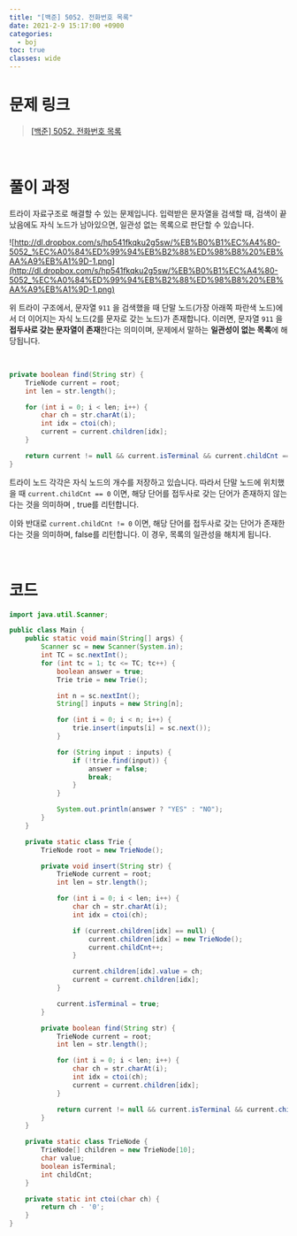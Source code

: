 ```yaml
---
title: "[백준] 5052. 전화번호 목록"
date: 2021-2-9 15:17:00 +0900
categories:
  - boj
toc: true
classes: wide
---
```


# 문제 링크

> [[백준] 5052. 전화번호 목록](https://www.acmicpc.net/problem/5052)

<br>

# 풀이 과정

트라이 자료구조로 해결할 수 있는 문제입니다. 입력받은 문자열을 검색할 때, 검색이 끝났음에도 자식 노드가 남아있으면, 일관성 없는 목록으로 판단할 수 있습니다.

![http://dl.dropbox.com/s/hp541fkqku2g5sw/%EB%B0%B1%EC%A4%80-5052_%EC%A0%84%ED%99%94%EB%B2%88%ED%98%B8%20%EB%AA%A9%EB%A1%9D-1.png](http://dl.dropbox.com/s/hp541fkqku2g5sw/%EB%B0%B1%EC%A4%80-5052_%EC%A0%84%ED%99%94%EB%B2%88%ED%98%B8%20%EB%AA%A9%EB%A1%9D-1.png)

위 트라이 구조에서, 문자열 `911` 을 검색했을 때 단말 노드(가장 아래쪽 파란색 노드)에서 더 이어지는 자식 노드(2를 문자로 갖는 노드)가 존재합니다. 이러면, 문자열 `911` 을 **접두사로 갖는 문자열이 존재**한다는 의미이며, 문제에서 말하는 **일관성이 없는 목록**에 해당됩니다.

<br>

```java
private boolean find(String str) {
    TrieNode current = root;
    int len = str.length();

    for (int i = 0; i < len; i++) {
        char ch = str.charAt(i);
        int idx = ctoi(ch);
        current = current.children[idx];
    }

    return current != null && current.isTerminal && current.childCnt == 0;
}
```

트라이 노드 각각은 자식 노드의 개수를 저장하고 있습니다. 따라서 단말 노드에 위치했을 때 `current.childCnt == 0` 이면, 해당 단어를 접두사로 갖는 단어가 존재하지 않는다는 것을 의미하며 , true를 리턴합니다.

이와 반대로 `current.childCnt != 0` 이면, 해당 단어를 접두사로 갖는 단어가 존재한다는 것을 의미하며, false를 리턴합니다. 이 경우, 목록의 일관성을 해치게 됩니다.

<br>

# 코드

```java
import java.util.Scanner;

public class Main {
    public static void main(String[] args) {
        Scanner sc = new Scanner(System.in);
        int TC = sc.nextInt();
        for (int tc = 1; tc <= TC; tc++) {
            boolean answer = true;
            Trie trie = new Trie();

            int n = sc.nextInt();
            String[] inputs = new String[n];

            for (int i = 0; i < n; i++) {
                trie.insert(inputs[i] = sc.next());
            }

            for (String input : inputs) {
                if (!trie.find(input)) {
                    answer = false;
                    break;
                }
            }

            System.out.println(answer ? "YES" : "NO");
        }
    }

    private static class Trie {
        TrieNode root = new TrieNode();

        private void insert(String str) {
            TrieNode current = root;
            int len = str.length();

            for (int i = 0; i < len; i++) {
                char ch = str.charAt(i);
                int idx = ctoi(ch);

                if (current.children[idx] == null) {
                    current.children[idx] = new TrieNode();
                    current.childCnt++;
                }

                current.children[idx].value = ch;
                current = current.children[idx];
            }

            current.isTerminal = true;
        }

        private boolean find(String str) {
            TrieNode current = root;
            int len = str.length();

            for (int i = 0; i < len; i++) {
                char ch = str.charAt(i);
                int idx = ctoi(ch);
                current = current.children[idx];
            }

            return current != null && current.isTerminal && current.childCnt == 0;
        }
    }

    private static class TrieNode {
        TrieNode[] children = new TrieNode[10];
        char value;
        boolean isTerminal;
        int childCnt;
    }

    private static int ctoi(char ch) {
        return ch - '0';
    }
}
```